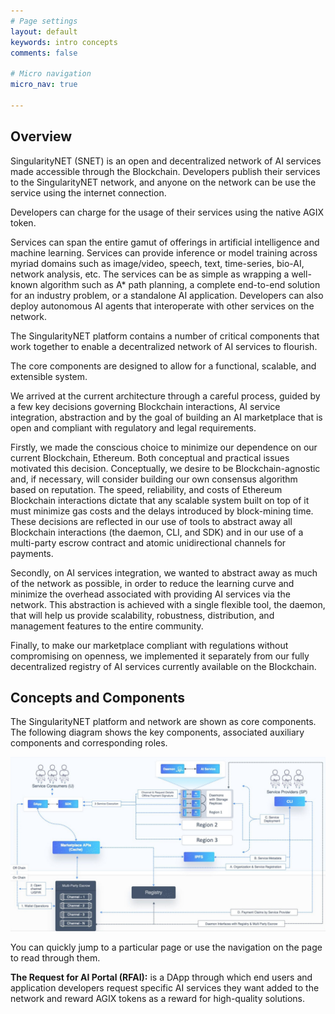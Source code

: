 ```yaml
---
# Page settings
layout: default
keywords: intro concepts
comments: false

# Micro navigation
micro_nav: true

---
```

## Overview

SingularityNET (SNET) is an open and decentralized network of AI services made accessible through the Blockchain. Developers publish their services to the SingularityNET network, and anyone on the network can be use the service using the internet connection. 

Developers can charge for the usage of their services using the native AGIX token.

Services can span the entire gamut of offerings in artificial intelligence and machine learning. Services can provide inference or model training across myriad domains such as image/video, speech, text, time-series, bio-AI, network analysis, etc. The services can be as simple as wrapping a well-known algorithm such as A* path planning, a complete end-to-end solution for an industry problem, or a standalone AI application. Developers can also deploy autonomous AI agents that interoperate with other services on the network.

The SingularityNET platform contains a number of critical components that work together to enable a decentralized network of AI services to flourish. 

The core components are designed to allow for a functional, scalable, and extensible system. 

We arrived at the current architecture through a careful process, guided by a few key decisions governing Blockchain
interactions, AI service integration, abstraction and by the goal of building an AI marketplace that is open and compliant with regulatory and legal requirements.

Firstly, we made the conscious choice to minimize our dependence on our current Blockchain, Ethereum. Both conceptual and practical issues motivated this decision. Conceptually, we desire to be Blockchain-agnostic and, if necessary, will consider building our own consensus algorithm based on reputation. The speed, reliability, and costs of Ethereum Blockchain interactions dictate that any
scalable system built on top of it must minimize gas costs and the delays introduced by block-mining time. These decisions are reflected in our use of tools to abstract away all Blockchain interactions (the daemon, CLI, and SDK) and in our use of a multi-party escrow contract and atomic unidirectional channels for payments.

Secondly, on AI services integration, we wanted to abstract away as much of the network as possible, in order to reduce the learning curve and minimize the overhead associated with providing AI services via the network. This abstraction is achieved with a single flexible tool, the daemon, that will help us provide scalability, robustness, distribution, and management features to the entire community.

Finally, to make our marketplace compliant with regulations without compromising on openness, we implemented it separately from our fully decentralized registry of AI services currently available on the Blockchain.

## Concepts and Components

The SingularityNET platform and network are shown as core components. The following diagram shows the key components,  associated auxiliary components and corresponding roles.

![components](/assets/img/platform_components.jpg)


You can quickly jump to a particular page or use the navigation on the page to read through them. 

**The Request for AI Portal (RFAI):** is a DApp through which end users and application developers request specific AI services they want added to the network and reward AGIX tokens as a reward for high-quality solutions.


